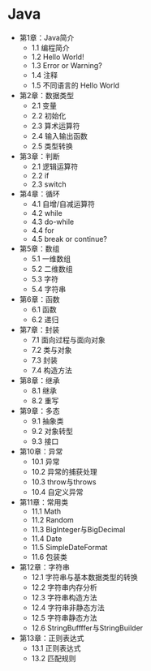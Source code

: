# Java

- 第1章：Java简介
    - 1.1 编程简介
    - 1.2 Hello World!
    - 1.3 Error or Warning?
    - 1.4 注释
    - 1.5 不同语言的 Hello World
- 第2章：数据类型
    - 2.1 变量
    - 2.2 初始化
    - 2.3 算术运算符
    - 2.4 输入输出函数
    - 2.5 类型转换
- 第3章：判断
    - 2.1 逻辑运算符
    - 2.2 if
    - 2.3 switch
- 第4章：循环
    - 4.1 自增/自减运算符
    - 4.2 while
    - 4.3 do-while
    - 4.4 for 
    - 4.5 break or continue?
- 第5章：数组
    - 5.1 一维数组
    - 5.2 二维数组
    - 5.3 字符
    - 5.4 字符串
- 第6章：函数
    - 6.1 函数
    - 6.2 递归
- 第7章：封装
    - 7.1 面向过程与面向对象
    - 7.2 类与对象
    - 7.3 封装
    - 7.4 构造方法
- 第8章：继承
    - 8.1 继承
    - 8.2 重写
- 第9章：多态
    - 9.1 抽象类
    - 9.2 对象转型
    - 9.3 接口
- 第10章：异常
    - 10.1 异常
    - 10.2 异常的捕获处理
    - 10.3 throw与throws
    - 10.4 自定义异常
- 第11章：常用类
    - 11.1 Math
    - 11.2 Random
    - 11.3 BigInteger与BigDecimal
    - 11.4 Date
    - 11.5 SimpleDateFormat
    - 11.6 包装类
- 第12章：字符串
    - 12.1 字符串与基本数据类型的转换
    - 12.2 字符串内存分析
    - 12.3 字符串构造方法
    - 12.4 字符串非静态方法
    - 12.5 字符串静态方法
    - 12.6 StringBuffffer与StringBuilder
- 第13章：正则表达式
    - 13.1 正则表达式
    - 13.2 匹配规则
